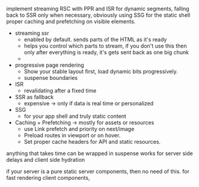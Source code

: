 implement streaming RSC with PPR and ISR for dynamic segments,
falling back to SSR only when necessary,
obviously using SSG for the static shell
proper caching and prefetching on visible elements.

- streaming ssr
	- enabled by default. sends parts of the HTML as it's ready
	- <Suspense /> helps you control which parts to stream, if you don't use this then only after everything is ready, it's gets sent back as one big chunk
	- 
- progressive page rendering
	- Show your stable layout first, load dynamic bits progressively.
	- suspense boundaries
- ISR
	- revalidating after a fixed time
- SSR as fallback
	- expensive -> only if data is real time or personalized
- SSG
	- for your app shell and truly static content
- Caching + Prefetching -> mostly for assets or resources
	- use Link prefetch and priority on next/image
	- Preload routes in viewport or on hover.
	- Set proper cache headers for API and static resources.


anything that takes time can be wrapped in suspense
works for server side delays and client side hydration

if your server is a pure static server components, then no need of this.
for fast rendering client components,
